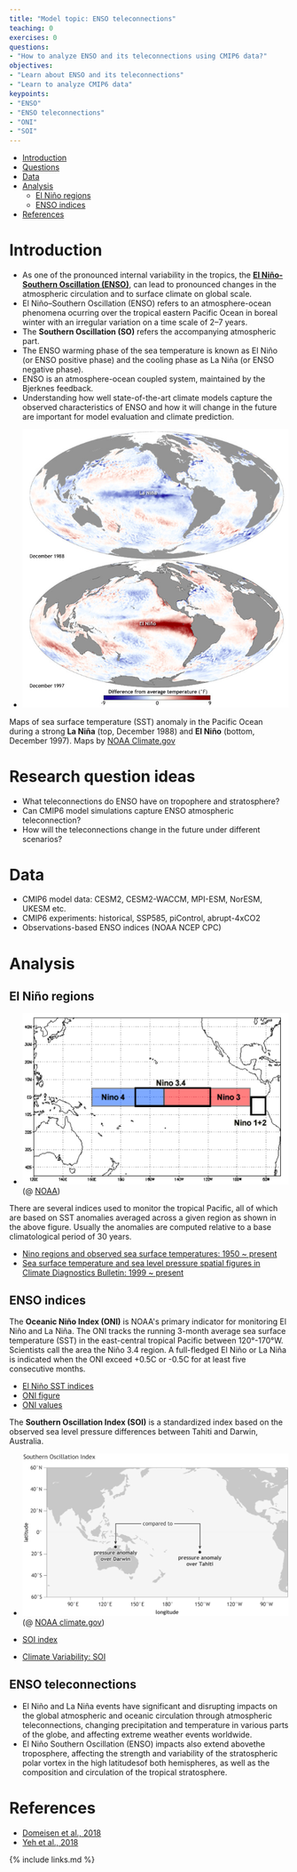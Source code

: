 ```yaml
---
title: "Model topic: ENSO teleconnections"
teaching: 0
exercises: 0
questions:
- "How to analyze ENSO and its teleconnections using CMIP6 data?"
objectives:
- "Learn about ENSO and its teleconnections"
- "Learn to analyze CMIP6 data"
keypoints:
- "ENSO"
- "ENSO teleconnections"
- "ONI"
- "SOI"
---
```


*   [Introduction](#introduction)
*   [Questions](#research-question-ideas)
*   [Data](#data)
*   [Analysis](#analysis)
	* [El Niño regions](#el-Niño-regions)
	* [ENSO indices](#enso-indices)
*   [References](#references)

# Introduction

- As one of the pronounced internal variability in the tropics, the [**El Niño-Southern Oscillation (ENSO)**](https://en.wikipedia.org/wiki/El_Ni%C3%B1o%E2%80%93Southern_Oscillation), can lead to pronounced changes in the atmospheric circulation and to surface climate on global scale.  
- El Niño–Southern Oscillation (ENSO) refers to an atmosphere-ocean phenomena ocurring over the tropical eastern Pacific Ocean in boreal winter with an irregular variation on a time scale of 2–7 years. 
- The **Southern Oscillation (SO)** refers the accompanying atmospheric part. 
- The ENSO warming phase of the sea temperature is known as El Niño (or ENSO positive phase) and the cooling phase as La Niña (or ENSO negative phase). 
- ENSO is an atmosphere-ocean coupled system, maintained by the Bjerknes feedback.
- Understanding how well state-of-the-art climate models capture the observed characteristics of ENSO and how it will change in the future are important for model evaluation and climate prediction.

*  <img src="../fig/enso-example.png"> 
Maps of sea surface temperature (SST) anomaly in the Pacific Ocean during a strong **La Niña** (top, December 1988) and **El Niño** (bottom, December 1997). Maps by [NOAA Climate.gov](https://www.climate.gov/news-features/understanding-climate/climate-variability-oceanic-ni%C3%B1o-index)

# Research question ideas

- What teleconnections do ENSO have on tropophere and stratosphere?
- Can CMIP6 model simulations capture ENSO atmospheric teleconnection?
- How will the teleconnections change in the future under different scenarios? 

<!--  
- Do CMIP6 models capture the observed ENSO characteristics?
- How will ENSO change under global warming in CMIP6 simulations?
-->

# Data

- CMIP6 model data: CESM2, CESM2-WACCM, MPI-ESM, NorESM, UKESM etc.
- CMIP6 experiments: historical, SSP585, piControl, abrupt-4xCO2
- Observations-based ENSO indices (NOAA NCEP CPC)


# Analysis

## El Niño regions

*  <img src="../fig/nino-regions.png" width=500> (@ [NOAA](https://www.ncdc.noaa.gov/teleconnections/enso/indicators/sst/#:~:text=El%20Ni%C3%B1o%20(La%20Ni%C3%B1a)%20is,C%20(%2D0.5%C2%B0C)))

There are several indices used to monitor the tropical Pacific, all of which are based on SST anomalies averaged across a given region as shown in the above figure. Usually the anomalies are computed relative to a base climatological period of 30 years. 

* [Nino regions and observed sea surface temperatures: 1950 ~ present](https://www.ncdc.noaa.gov/teleconnections/enso/indicators/sst/#:~:text=El%20Ni%C3%B1o%20(La%20Ni%C3%B1a)%20is,C%20(%2D0.5%C2%B0C))
* [Sea surface temperature and sea level pressure spatial figures in Climate Diagnostics Bulletin: 1999 ~ present](https://www.cpc.ncep.noaa.gov/products/CDB/CDB_Archive_html/CDB_archive.shtml)

## ENSO indices

The **Oceanic Niño Index (ONI)** is NOAA's primary indicator for monitoring El Niño and La Niña.
The ONI tracks the running 3-month average sea surface temperature (SST) in the east-central tropical Pacific between 120°-170°W. Scientists call the area the Niño 3.4 region. A full-fledged El Niño or La Niña is indicated when the ONI exceed +0.5C or -0.5C for at least five consecutive months.  

* [El Niño SST indices](https://climatedataguide.ucar.edu/climate-data/nino-sst-indices-nino-12-3-34-4-oni-and-tni)
* [ONI figure](https://www.climate.gov/news-features/understanding-climate/climate-variability-oceanic-nino-index)
* [ONI values](https://origin.cpc.ncep.noaa.gov/products/analysis_monitoring/ensostuff/ONI_v5.php)

The **Southern Oscillation Index (SOI)** is a standardized index based on the observed sea level pressure differences between Tahiti and Darwin, Australia.
*  <img src="../fig/SOI.png" width=500> (@ [NOAA climate.gov](https://www.climate.gov/news-features/blogs/enso/why-are-there-so-many-enso-indexes-instead-just-one))

* [SOI index](https://www.ncdc.noaa.gov/teleconnections/enso/indicators/soi/)
* [Climate Variability: SOI](https://www.climate.gov/news-features/understanding-climate/climate-variability-southern-oscillation-index#:~:text=The%20Southern%20Oscillation%20Index%20or,level%20pressure%20at%20each%20station)

## ENSO teleconnections

- El Niño and La Niña events have significant and disrupting impacts on the global atmospheric and oceanic circulation through atmospheric teleconnections, changing precipitation and temperature in various parts of the globe, and affecting extreme weather events worldwide. 
- El Niño Southern Oscillation (ENSO) impacts also extend abovethe troposphere, affecting the strength and variability of the stratospheric polar vortex in the high latitudesof both hemispheres, as well as the composition and circulation of the tropical stratosphere. 

# References

* [Domeisen et al., 2018](https://agupubs.onlinelibrary.wiley.com/doi/full/10.1029/2018RG000596)
* [Yeh et al., 2018](https://agupubs.onlinelibrary.wiley.com/doi/full/10.1002/2017RG000568)

<!--  
* See lecture slides and matrial
* [Meteorological Aspects of the ENSO: Rasmusson and Wallace, 1983](https://science.sciencemag.org/content/sci/222/4629/1195.full.pdf?casa_token=T0DAzCum0FAAAAAA:QNR4LBUu2wAbL5Ow1cKgJB8LDkhS2L0rau90TwSbI-7jUZ3Q6rhGYd5fh8w8BR9fLOd-m29dCu9rcA)
* [WMO document on ENSO](https://library.wmo.int/doc_num.php?explnum_id=7888)
* [Increase in extreme ENSOs: Cai et al 2014](https://www.nature.com/articles/nclimate2100)
* [Comparison of past and future ENSO simulations: Brown et al., 2020](https://cp.copernicus.org/articles/16/1777/2020/cp-16-1777-2020.pdf)
* [ENSO change under global warming: Fredriksen et al., 2020](https://agupubs.onlinelibrary.wiley.com/doi/full/10.1029/2020GL090640)
(El Niño and La Niña events, ENSO SST and SLV patterns)
-->
 
{% include links.md %}
